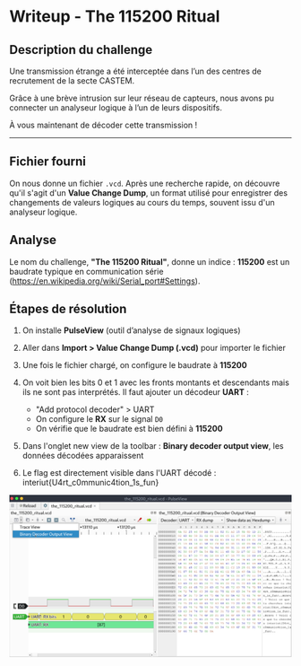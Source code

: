 # Writeup - The 115200 Ritual

## Description du challenge

Une transmission étrange a été interceptée dans l’un des centres de recrutement de la secte CASTEM.

Grâce à une brève intrusion sur leur réseau de capteurs, nous avons pu connecter un analyseur logique à l’un de leurs dispositifs.

À vous maintenant de décoder cette transmission !

---

## Fichier fourni

On nous donne un fichier `.vcd`. Après une recherche rapide, on découvre qu'il s'agit d'un **Value Change Dump**, un format utilisé pour enregistrer des changements de valeurs logiques au cours du temps, souvent issu d'un analyseur logique.

## Analyse

Le nom du challenge, **"The 115200 Ritual"**, donne un indice : **115200** est un baudrate typique en communication série (https://en.wikipedia.org/wiki/Serial_port#Settings).

## Étapes de résolution

1. On installe **PulseView** (outil d’analyse de signaux logiques)

2. Aller dans **Import > Value Change Dump (.vcd)** pour importer le fichier

3. Une fois le fichier chargé, on configure le baudrate à **115200**

4. On voit bien les bits 0 et 1 avec les fronts montants et descendants mais ils ne sont pas interprétés. Il faut ajouter un décodeur **UART** :
   - "Add protocol decoder" > UART
   - On configure le **RX** sur le signal `D0`
   - On vérifie que le baudrate est bien défini à **115200**

5. Dans l'onglet new view de la toolbar : **Binary decoder output view**, les données décodées apparaissent

6. Le flag est directement visible dans l'UART décodé : interiut{U4rt_c0mmunic4tion_1s_fun} 

![Pulseview solve](/challmaking/interiut2025/the_115200_ritual/solve/solve_pulseview.png)
